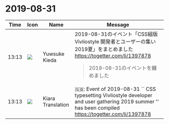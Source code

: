 # 2019-08-31

|Time|Icon|Name|Message|
|---|---|---|---|
|13:13|![](https://avatars.slack-edge.com/2019-06-26/670308411841_2868f6467875608ba9dd_72.png)|Yuwsuke Kieda|2019-08-31のイベント「CSS組版 Vivliostyle 開発者とユーザーの集い 2019夏」をまとめました<br><https://togetter.com/li/1397878><br><blockquote>2019-08-31のイベントを纏めました</blockquote>|
|13:13|![](https://avatars.slack-edge.com/2019-08-21/732685848020_f3f20736795184660348_72.png)|Kiara Translation|🇬🇧: Event of 2019-08-31 `` CSS typesetting Vivliostyle developer and user gathering 2019 summer '' has been compiled<br><https://togetter.com/li/1397878>|
